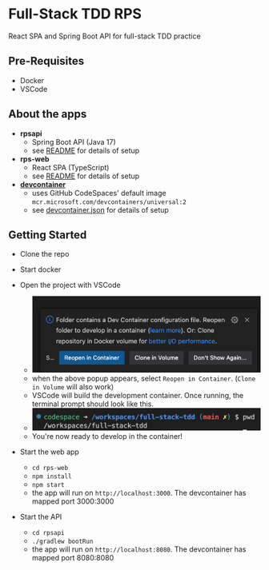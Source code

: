 # Full-Stack TDD RPS

React SPA and Spring Boot API for full-stack TDD practice

## Pre-Requisites
- Docker
- VSCode

## About the apps
- **rpsapi**
    - Spring Boot API (Java 17)
    - see [README](./rpsapi/README.md) for details of setup
- **rps-web**
    - React SPA (TypeScript)
    - see [README](./rps-web/README.md) for details of setup
- **[devcontainer](https://containers.dev/overview)**
    - uses GitHub CodeSpaces' default image `mcr.microsoft.com/devcontainers/universal:2`
    - see [devcontainer.json](./.devcontainer/devcontainer.json) for details of setup

## Getting Started
- Clone the repo
- Start docker
- Open the project with VSCode

  - ![popup](./VSCodePopup.png)
  - when the above popup appears, select `Reopen in Container`. (`Clone in Volume` will also work)
  - VSCode will build the development container. Once running, the terminal prompt should look like this.
  - ![popup](./VSCodeTerminal.png)
  - You're now ready to develop in the container!
  
- Start the web app
  - `cd rps-web`
  - `npm install`
  - `npm start`
  - the app will run on `http://localhost:3000`. The devcontainer has mapped port 3000:3000
- Start the API
  - `cd rpsapi`
  - `./gradlew bootRun`
  - the app will run on `http://localhost:8080`. The devcontainer has mapped port 8080:8080

